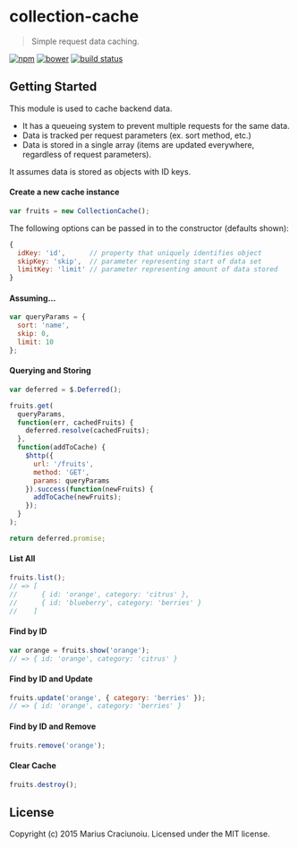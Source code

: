 collection-cache
================

> Simple request data caching.

[![npm](https://img.shields.io/npm/v/collection-cache.svg)](https://www.npmjs.com/package/collection-cache)
[![bower](https://img.shields.io/bower/v/collection-cache.svg)](https://github.com/mariusc23/collection-cache)
[![build status](https://travis-ci.org/mariusc23/collection-cache.svg)](https://travis-ci.org/mariusc23/collection-cache)

## Getting Started

This module is used to cache backend data.

- It has a queueing system to prevent multiple requests for the same data.
- Data is tracked per request parameters (ex. sort method, etc.)
- Data is stored in a single array (items are updated everywhere, regardless of request parameters).

It assumes data is stored as objects with ID keys.

#### Create a new cache instance

```js
var fruits = new CollectionCache();
```

The following options can be passed in to the constructor (defaults shown):
```js
{
  idKey: 'id',      // property that uniquely identifies object
  skipKey: 'skip',  // parameter representing start of data set
  limitKey: 'limit' // parameter representing amount of data stored
}
```

#### Assuming...
```js
var queryParams = {
  sort: 'name',
  skip: 0,
  limit: 10
};
```

#### Querying and Storing
```js
var deferred = $.Deferred();

fruits.get(
  queryParams,
  function(err, cachedFruits) {
    deferred.resolve(cachedFruits);
  },
  function(addToCache) {
    $http({
      url: '/fruits',
      method: 'GET',
      params: queryParams
    }).success(function(newFruits) {
      addToCache(newFruits);
    });
  }
);

return deferred.promise;
```

#### List All
```js
fruits.list();
// => [
//      { id: 'orange', category: 'citrus' },
//      { id: 'blueberry', category: 'berries' }
//    ]
```

#### Find by ID
```js
var orange = fruits.show('orange');
// => { id: 'orange', category: 'citrus' }
```

#### Find by ID and Update
```js
fruits.update('orange', { category: 'berries' });
// => { id: 'orange', category: 'berries' }
```

#### Find by ID and Remove
```js
fruits.remove('orange');
```

#### Clear Cache
```js
fruits.destroy();
```

## License
Copyright (c) 2015 Marius Craciunoiu. Licensed under the MIT license.
